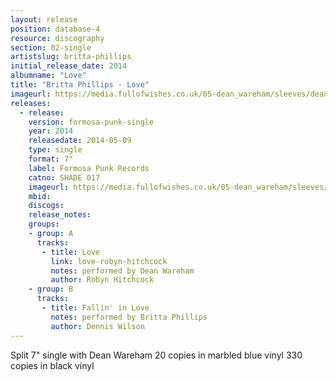 ```yaml
---
layout: release
position: database-4
resource: discography
section: 02-single
artistslug: britta-phillips
initial_release_date: 2014
albumname: "Love"
title: "Britta Phillips - Love"
imageurl: https://media.fullofwishes.co.uk/05-dean_wareham/sleeves/dean-wareham-love-formosa-punk.jpg
releases:
  - release:
    version: formosa-punk-single
    year: 2014
    releasedate: 2014-05-09
    type: single
    format: 7"
    label: Formosa Punk Records
    catno: SHADE 017
    imageurl: https://media.fullofwishes.co.uk/05-dean_wareham/sleeves/dean-wareham-love-formosa-punk.jpg
    mbid:
    discogs:
    release_notes:
    groups:
    - group: A
      tracks:
       - title: Love
         link: love-robyn-hitchcock
         notes: performed by Dean Wareham
         author: Robyn Hitchcock
    - group: B
      tracks:
       - title: Fallin' in Love
         notes: performed by Britta Phillips
         author: Dennis Wilson
---
```

Split 7" single with Dean Wareham
20 copies in marbled blue vinyl
330 copies in black vinyl
